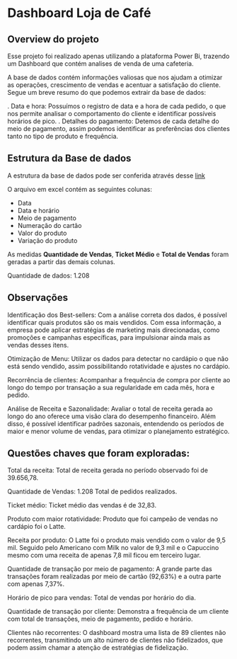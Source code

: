 # Dashboard Loja de Café

## Overview do projeto

Esse projeto foi realizado apenas utilizando a plataforma Power Bi, trazendo um Dashboard que contém analises de venda de uma cafeteria. 

A base de dados contém informações valiosas que nos ajudam a otimizar as operações, crescimento de vendas e acentuar a satisfação do cliente. Segue um breve resumo do que podemos extrair da base de dados: 

. Data e hora: Possuímos o registro de data e a hora de cada pedido, o que nos permite analisar o comportamento do cliente e identificar possíveis horários de pico.
. Detalhes do pagamento: Detemos de cada detalhe do meio de pagamento, assim podemos identificar as preferências dos clientes tanto no tipo de produto e frequência. 



## Estrutura da Base de dados 

A estrutura da base de dados pode ser conferida através desse [link](https://www.kaggle.com/datasets/ihelon/coffee-sales/data)

O arquivo em excel contém as seguintes colunas: 
* Data
* Data e horário
* Meio de pagamento
* Numeração do cartão
* Valor do produto
* Variação do produto
  
As medidas **Quantidade de Vendas**, **Ticket Médio** e **Total de Vendas** foram geradas a partir das demais colunas. 

Quantidade de dados: 1.208


## Observações

Identificação dos Best-sellers: Com a análise correta dos dados, é possível identificar quais produtos são os mais vendidos. Com essa informação, a empresa pode aplicar estratégias de marketing mais direcionadas, como promoções e campanhas específicas, para impulsionar ainda mais as vendas desses itens.

Otimização de Menu: Utilizar os dados para detectar no cardápio o que não está sendo vendido, assim possibilitando rotatividade e ajustes no cardápio.

Recorrência de clientes: Acompanhar a frequência de compra por cliente ao longo do tempo por transação a sua regularidade em cada mês, hora e pedido.

Análise de Receita e Sazonalidade: Avaliar o total de receita gerada ao longo do ano oferece uma visão clara do desempenho financeiro. Além disso, é possível identificar padrões sazonais, entendendo os períodos de maior e menor volume de vendas, para otimizar o planejamento estratégico.


## Questões chaves que foram exploradas:

Total da receita: Total de receita gerada no período observado foi de 39.656,78.

Quantidade de Vendas: 1.208 Total de pedidos realizados.

Ticket médio: Ticket médio das vendas é de 32,83. 

Produto com maior rotatividade: Produto que foi campeão de vendas no cardápio foi o Latte.

Receita por produto: O Latte foi o produto mais vendido com o valor de 9,5 mil. Seguido pelo Americano com Milk no valor de 9,3 mil e o Capuccino mesmo com uma receita de apenas 7,8 mil ficou em terceiro lugar. 

Quantidade de transação por meio de pagamento: A grande parte das transações foram realizadas por meio de cartão (92,63%) e a outra parte com apenas 7,37%. 

Horário de pico para vendas: Total de vendas por horário do dia.

Quantidade de transação por cliente: Demonstra a frequência de um cliente com total de transações, meio de pagamento, pedido e horário.

Clientes não recorrentes: O dashboard mostra uma lista de 89 clientes não recorrentes, transmitindo um alto número de clientes não fidelizados, que podem assim chamar a atenção de estratégias de fidelização. 

 

